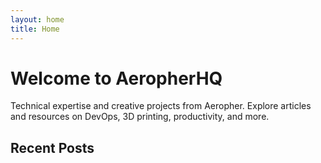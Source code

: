 ```yaml
---
layout: home
title: Home
---
```


# Welcome to AeropherHQ

Technical expertise and creative projects from Aeropher. Explore articles and resources on DevOps, 3D printing, productivity, and more.

## Recent Posts
